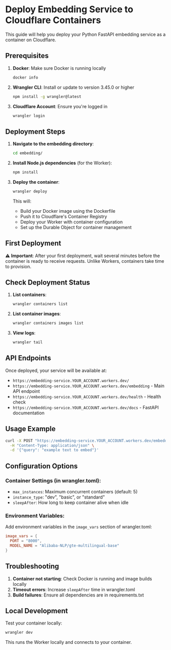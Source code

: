 # Deploy Embedding Service to Cloudflare Containers

This guide will help you deploy your Python FastAPI embedding service as a container on Cloudflare.

## Prerequisites

1. **Docker**: Make sure Docker is running locally

   ```bash
   docker info
   ```

2. **Wrangler CLI**: Install or update to version 3.45.0 or higher

   ```bash
   npm install -g wrangler@latest
   ```

3. **Cloudflare Account**: Ensure you're logged in
   ```bash
   wrangler login
   ```

## Deployment Steps

1. **Navigate to the embedding directory**:

   ```bash
   cd embedding/
   ```

2. **Install Node.js dependencies** (for the Worker):

   ```bash
   npm install
   ```

3. **Deploy the container**:

   ```bash
   wrangler deploy
   ```

   This will:

   - Build your Docker image using the Dockerfile
   - Push it to Cloudflare's Container Registry
   - Deploy your Worker with container configuration
   - Set up the Durable Object for container management

## First Deployment

⚠️ **Important**: After your first deployment, wait several minutes before the container is ready to receive requests. Unlike Workers, containers take time to provision.

## Check Deployment Status

1. **List containers**:

   ```bash
   wrangler containers list
   ```

2. **List container images**:

   ```bash
   wrangler containers images list
   ```

3. **View logs**:
   ```bash
   wrangler tail
   ```

## API Endpoints

Once deployed, your service will be available at:

- `https://embedding-service.YOUR_ACCOUNT.workers.dev/`
- `https://embedding-service.YOUR_ACCOUNT.workers.dev/embedding` - Main API endpoint
- `https://embedding-service.YOUR_ACCOUNT.workers.dev/health` - Health check
- `https://embedding-service.YOUR_ACCOUNT.workers.dev/docs` - FastAPI documentation

## Usage Example

```bash
curl -X POST "https://embedding-service.YOUR_ACCOUNT.workers.dev/embedding" \
  -H "Content-Type: application/json" \
  -d '{"query": "example text to embed"}'
```

## Configuration Options

### Container Settings (in wrangler.toml):

- `max_instances`: Maximum concurrent containers (default: 5)
- `instance_type`: "dev", "basic", or "standard"
- `sleepAfter`: How long to keep container alive when idle

### Environment Variables:

Add environment variables in the `image_vars` section of wrangler.toml:

```toml
image_vars = {
  PORT = "8000",
  MODEL_NAME = "Alibaba-NLP/gte-multilingual-base"
}
```

## Troubleshooting

1. **Container not starting**: Check Docker is running and image builds locally
2. **Timeout errors**: Increase `sleepAfter` time in wrangler.toml
3. **Build failures**: Ensure all dependencies are in requirements.txt

## Local Development

Test your container locally:

```bash
wrangler dev
```

This runs the Worker locally and connects to your container.
